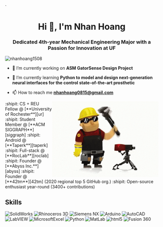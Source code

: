 `<h1 align="center">Hi 👋, I'm Nhan Hoang</h1>
<h3 align="center">Dedicated 4th-year Mechanical Engineering Major with a Passion for Innovation at UF</h3>

<p align="left"> <img src="https://komarev.com/ghpvc/?username=nhanhoang1508&label=Profile%20views&color=0e75b6&style=flat" alt="nhanhoang1508" /> </p>

- 🔭 I’m currently working on **ASM GatorSense Design Project**

- 🌱 I’m currently learning **Python to model and design next-generation neural interfaces for the control state-of-the-art prosthetic**

- 📫 How to reach me **nhanhoang0815@gmail.com**
  
<img align="right" alt="Mechanical Engineering' by the fire." width="350" src="img/tenor.gif" />
:shipit: CS + REU Fellow @ [**University of Rochester**][ur]  
:shipit: Student Member @ [**ACM SIGGRAPH**][siggraph]  
:shipit: Android @ [**Taperk**][taperk]  
:shipit: Full-stack @ [**RocLab**][roclab]  
:shipit: Founder @ [**Abyss Inc.**][abyss]  
:shipit: Founder @ [**42tm**][42tm] (2020 regional top 5 GitHub org.)  
:shipit: Open-source enthusiast year-round (3400+ contributions)

## Skills

![SolidWorks](https://img.shields.io/badge/SolidWorks-4EAA25?logo=SolidWorks&logoColor=white&style=for-the-badge)
![Rhinoceros 3D](https://img.shields.io/badge/rhinoceros-801010?logo=rhinoceros&logoColor=white&style=for-the-badge)
![Siemens NX](https://img.shields.io/badge/siemens-009999?logo=siemens&logoColor=white&style=for-the-badge)
![Arduino](https://img.shields.io/badge/arduino-00878F?logo=arduino&logoColor=white&style=for-the-badge)
![AutoCAD](https://img.shields.io/badge/AutoCAD-F8981D?logo=AutoCAD&logoColor=white&style=for-the-badge)
![LabVIEW](https://img.shields.io/badge/labview-FFDB00?logo=labview&logoColor=black&style=for-the-badge)
![MicrosoftExcel](https://img.shields.io/badge/microsoftexcel-217346?logo=microsoftexcel&logoColor=white&style=for-the-badge)
![Python](https://img.shields.io/badge/Python-3776AB?logo=python&logoColor=white&style=for-the-badge)
![MatLab](https://img.shields.io/badge/MatLab-61DAFB?logo=MatLab&logoColor=black&style=for-the-badge)
![html5](https://img.shields.io/badge/html5-E34F26?logo=html5&logoColor=white&style=for-the-badge)
![Fusion 360](https://img.shields.io/badge/Fusion360-3178C6?logo=Fusion360&logoColor=white&style=for-the-badge)


